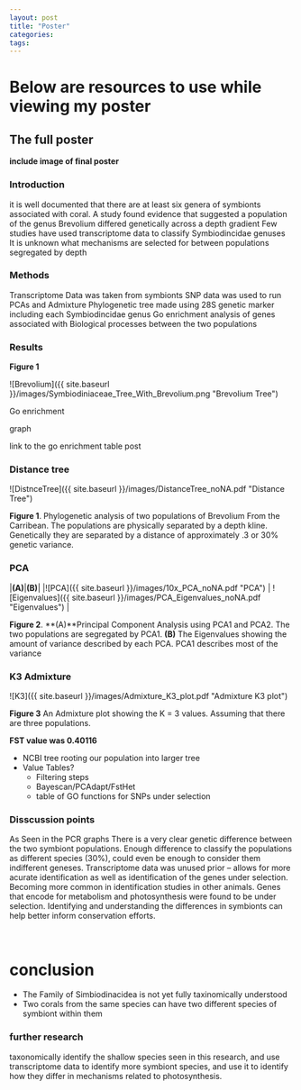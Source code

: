 ```yaml
---
layout: post
title: "Poster"
categories: 
tags: 
---
```


# Below are resources to use while viewing my poster

## The full poster


**include image of final poster**



### Introduction

it is well documented that there are at least six genera of symbionts associated with coral.​
A study found evidence that suggested a population of the genus Brevolium differed genetically across a depth gradient​
Few studies have used transcriptome data to classify Symbiodincidae genuses ​
It is unknown what mechanisms are selected for between populations segregated by depth


### Methods

Transcriptome Data was taken from symbionts​
SNP data was used to run PCAs and Admixture​
Phylogenetic tree made using 28S genetic marker including each Symbiodincidae genus​
Go enrichment analysis of genes associated with Biological processes between the two populations​
​
​
​



### Results

**Figure 1**

![Brevolium]({{ site.baseurl }}/images/Symbiodiniaceae_Tree_With_Brevolium.png "Brevolium Tree")


Go enrichment

graph

link to the go enrichment table post





### Distance tree
![DistnceTree]({{ site.baseurl }}/images/DistanceTree_noNA.pdf "Distance Tree")

**Figure 1**. Phylogenetic analysis of two populations of Brevolium From the Carribean. The populations are physically separated by a depth kline. Genetically they are separated by a distance of approximately .3 or 30% genetic variance.



### PCA

|**(A)**|**(B)**|
|![PCA]({{ site.baseurl }}/images/10x_PCA_noNA.pdf "PCA") | ![Eigenvalues]({{ site.baseurl }}/images/PCA_Eigenvalues_noNA.pdf "Eigenvalues") |

**Figure 2**. **(A)**Principal Component Analysis using PCA1 and PCA2. The two populations are segregated by PCA1. **(B)** The Eigenvalues showing the amount of variance described by each PCA. PCA1 describes most of the variance

### K3 Admixture

![K3]({{ site.baseurl }}/images/Admixture_K3_plot.pdf "Admixture K3 plot")

**Figure 3** An Admixture plot showing the K = 3 values. Assuming that there are three populations.


**FST value was 0.40116**

* NCBI tree rooting our population into larger tree
* Value Tables?
   * Filtering steps
   * Bayescan/PCAdapt/FstHet
	* table of GO functions for SNPs under selection





### Disscussion points

As Seen in the PCR graphs There is a very clear genetic difference between the two symbiont populations. Enough difference to classify the populations as different species (30%), could even be enough to consider them indifferent geneses.​
Transcriptome data was unused prior – allows for more acurate identification as well as identification of the genes under selection. Becoming more common in identification studies in other animals.​
Genes that encode for metabolism and photosynthesis were found to be under selection.​
Identifying and understanding the differences in symbionts can help better inform conservation efforts.​

​
​
​


# conclusion

* The Family of Simbiodinacidea is not yet fully taxinomically understood
* Two corals from the same species can have two different species of symbiont within them 



### further research

taxonomically identify the shallow species seen in this research, and use transcriptome data to identify more symbiont species, and use it to identify how they differ in mechanisms related to photosynthesis.​
​

